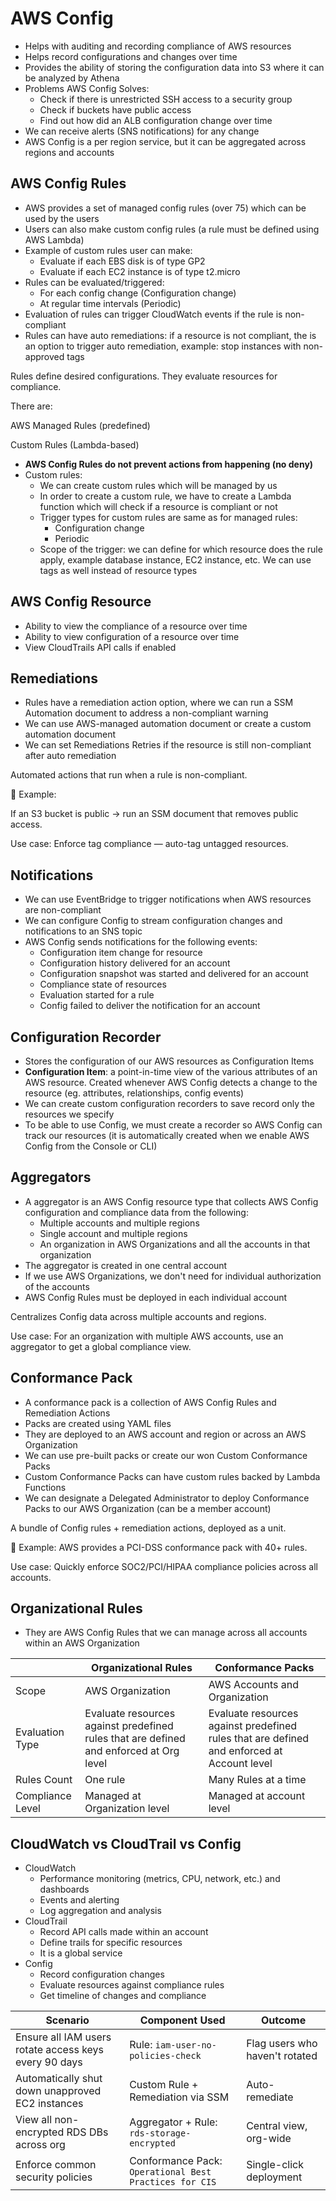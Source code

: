 # AWS Config

- Helps with auditing and recording compliance of AWS resources
- Helps record configurations and changes over time
- Provides the ability of storing the configuration data into S3 where it can be analyzed by Athena
- Problems AWS Config Solves:
  - Check if there is unrestricted SSH access to a security group
  - Check if buckets have public access
  - Find out how did an ALB configuration change over time
- We can receive alerts (SNS notifications) for any change
- AWS Config is a per region service, but it can be aggregated across regions and accounts

## AWS Config Rules

- AWS provides a set of managed config rules (over 75) which can be used by the users
- Users can also make custom config rules (a rule must be defined using AWS Lambda)
- Example of custom rules user can make:
  - Evaluate if each EBS disk is of type GP2
  - Evaluate if each EC2 instance is of type t2.micro
- Rules can be evaluated/triggered:
  - For each config change (Configuration change)
  - At regular time intervals (Periodic)
- Evaluation of rules can trigger CloudWatch events if the rule is non-compliant
- Rules can have auto remediations: if a resource is not compliant, the is an option to trigger auto remediation, example: stop instances with non-approved tags

Rules define desired configurations. They evaluate resources for compliance.

There are:

AWS Managed Rules (predefined)

Custom Rules (Lambda-based)

- **AWS Config Rules do not prevent actions from happening (no deny)**
- Custom rules:
  - We can create custom rules which will be managed by us
  - In order to create a custom rule, we have to create a Lambda function which will check if a resource is compliant or not
  - Trigger types for custom rules are same as for managed rules:
    - Configuration change
    - Periodic
  - Scope of the trigger: we can define for which resource does the rule apply, example database instance, EC2 instance, etc. We can use tags as well instead of resource types

## AWS Config Resource

- Ability to view the compliance of a resource over time
- Ability to view configuration of a resource over time
- View CloudTrails API calls if enabled

## Remediations

- Rules have a remediation action option, where we can run a SSM Automation document to address a non-compliant warning
- We can use AWS-managed automation document or create a custom automation document
- We can set Remediations Retries if the resource is still non-compliant after auto remediation

Automated actions that run when a rule is non-compliant.

🔧 Example:

If an S3 bucket is public → run an SSM document that removes public access.

Use case: Enforce tag compliance — auto-tag untagged resources.

## Notifications

- We can use EventBridge to trigger notifications when AWS resources are non-compliant
- We can configure Config to stream configuration changes and notifications to an SNS topic
- AWS Config sends notifications for the following events:
  - Configuration item change for resource
  - Configuration history delivered for an account
  - Configuration snapshot was started and delivered for an account
  - Compliance state of resources
  - Evaluation started for a rule
  - Config failed to deliver the notification for an account

## Configuration Recorder

- Stores the configuration of our AWS resources as Configuration Items
- **Configuration Item**: a point-in-time view of the various attributes of an AWS resource. Created whenever AWS Config detects a change to the resource (eg. attributes, relationships, config events)
- We can create custom configuration recorders to save record only the resources we specify
- To be able to use Config, we must create a recorder so AWS Config can track our resources (it is automatically created when we enable AWS Config from the Console or CLI)

## Aggregators

- A aggregator is an AWS Config resource type that collects AWS Config configuration and compliance data from the following:
  - Multiple accounts and multiple regions
  - Single account and multiple regions
  - An organization in AWS Organizations and all the accounts in that organization
- The aggregator is created in one central account
- If we use AWS Organizations, we don't need for individual authorization of the accounts
- AWS Config Rules must be deployed in each individual account

Centralizes Config data across multiple accounts and regions.

Use case: For an organization with multiple AWS accounts, use an aggregator to get a global compliance view.

## Conformance Pack

- A conformance pack is a collection of AWS Config Rules and Remediation Actions
- Packs are created using YAML files
- They are deployed to an AWS account and region or across an AWS Organization
- We can use pre-built packs or create our won Custom Conformance Packs
- Custom Conformance Packs can have custom rules backed by Lambda Functions
- We can designate a Delegated Administrator to deploy Conformance Packs to our AWS Organization (can be a member account)

A bundle of Config rules + remediation actions, deployed as a unit.

🔧 Example:
AWS provides a PCI-DSS conformance pack with 40+ rules.

Use case: Quickly enforce SOC2/PCI/HIPAA compliance policies across all accounts.

## Organizational Rules

- They are AWS Config Rules that we can manage across all accounts within an AWS Organization

|                  | Organizational Rules                                                                   | Conformance Packs                                                                          |
| ---------------- | -------------------------------------------------------------------------------------- | ------------------------------------------------------------------------------------------ |
| Scope            | AWS Organization                                                                       | AWS Accounts and Organization                                                              |
| Evaluation Type  | Evaluate resources against predefined rules that are defined and enforced at Org level | Evaluate resources against predefined rules that are defined and enforced at Account level |
| Rules Count      | One rule                                                                               | Many Rules at a time                                                                       |
| Compliance Level | Managed at Organization level                                                          | Managed at account level                                                                   |

## CloudWatch vs CloudTrail vs Config

- CloudWatch
  - Performance monitoring (metrics, CPU, network, etc.) and dashboards
  - Events and alerting
  - Log aggregation and analysis
- CloudTrail
  - Record API calls made within an account
  - Define trails for specific resources
  - It is a global service
- Config
  - Record configuration changes
  - Evaluate resources against compliance rules
  - Get timeline of changes and compliance

| Scenario                                              | Component Used                                         | Outcome                        |
| ----------------------------------------------------- | ------------------------------------------------------ | ------------------------------ |
| Ensure all IAM users rotate access keys every 90 days | Rule: `iam-user-no-policies-check`                     | Flag users who haven't rotated |
| Automatically shut down unapproved EC2 instances      | Custom Rule + Remediation via SSM                      | Auto-remediate                 |
| View all non-encrypted RDS DBs across org             | Aggregator + Rule: `rds-storage-encrypted`             | Central view, org-wide         |
| Enforce common security policies                      | Conformance Pack: `Operational Best Practices for CIS` | Single-click deployment        |

